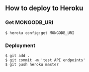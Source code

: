 ## How to deploy to Heroku

### Get MONGODB_URI

```
$ heroku config:get MONGODB_URI
```

### Deployment

```
$ git add .
$ git commit -m 'test API endpoints'
$ git push heroku master
```
